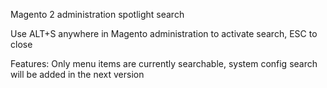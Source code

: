 Magento 2 administration spotlight search

Use ALT+S anywhere in Magento administration to activate search, ESC to close

Features:
Only menu items are currently searchable, system config search will be added in the next version

